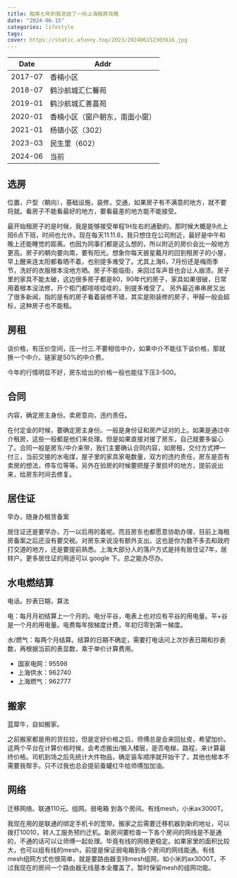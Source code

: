 ```yaml
---
title: 租房七年的我总结了一份上海租房攻略
date: "2024-06-15"
categories: lifestyle
tags:
cover: https://static.afunny.top/2023/202406152303616.jpg
---
```

| Date      | Addr |
| ----------- | ----------- |
| 2017-07      | 香楠小区       |
| 2018-07   | 鹤沙航城汇仁馨苑        |
| 2019-01   | 鹤沙航城汇善嘉苑        |
| 2020-01   | 香楠小区（窗户朝东，南面小窗）        |
| 2021-01   | 杨镇小区（302）        |
| 2023-03   | 民生里（602）        |
| 2024-06   | 当前        |


## 选房
位置，户型（朝向），基础设施，装修，交通，如果房子有不满意的地方，就不要将就。看房子不能看最好的地方，要看最差的地方能不能接受。

最开始租房子的是时候，我是能够接受单程1H左右的通勤的。那时候大概是9点上班6点下班，时间也允许。现在每天11.11.6，我只想住在公司附近，最好是中午和晚上还能睡觉的距离。也因为同事们都是这么想的，所以附近的房价会比一般地方更高。房子的朝向要向南，要有阳光。想象你每天披星戴月的回到租房子的小屋，早上醒来连太阳都看晒不着，也别提多难受了。尤其上海6，7月份还是梅雨季节，洗好的衣服根本没地方晒。房子不能临街，来回过车声音也会让人崩溃。房子里的家具不能太破，这边很多房子都是80，90年代的房子，家具如果很破，日常用着根本没法修，开个柜门都吱吱哇哇的，别提多难受了。
另外最近串串房又出了很多新闻，指的是有的房子看着装修不错，其实是刚装修的房子，甲醛一般会超标，这种房子也不能租。

## 房租
谈价格，有压价空间，压一付三.不要相信中介，如果中介不能往下谈价格，那就换一个中介。链家是50%的中介费。

今年的行情明显不好，房东给出的价格一般也能往下压3-500。

## 合同
内容，确定房主身份。卖房意向，违约责任。

在付定金的时候，要确定房主身份。一般是身份证和房产证对的上。如果是通过中介租房，这些一般都是他们来处理。但是如果直接对接了房东，自己就要多留心了。合同一般是房东/中介来带，我们主要确认合同内容，如房租，交付方式押一付三，当前交接的水电煤，屋子里的家具家电数量，双方的违约责任，房东是否有卖房的想法，停车位等等。另外在验房的时候要把屋子里损坏的地方，提前说出来，给房东时间去修复。

## 居住证
早办，随身办租赁备案

居住证还是要早办，万一以后用的着呢。而且房东也都愿意协助办理，目前上海租房备案之后还没有要交税。对房东来说没有额外支出。这也是你为数不多去和政府打交道的地方，还是要提前熟悉。上海大部分人的落户方式是持有居住证7年，居转户。更多居住证的用途可以 google 下。总之能办尽办。

## 水电燃结算
电话。抄表日期，算法

电：每月月初结算上一个月的。电分平谷，电表上也对应有平谷的用电量。平+谷 是一个月的用电量。电费每年按梯度计费，年初归零到第一梯度。

水/燃气：每两个月结算。结算的日期不确定，需要打电话问上次抄表日期和抄表数，再根据当前的表显数，乘于单价计算费用。
- 国家电网：95598
- 上海供水：962740
- 上海燃气：962777

## 搬家
蓝犀牛，自如搬家。

之前搬家都是用的货拉拉，但是定好价格之后，师傅总是会来回扯皮，希望加价。这两个平台在计算价格时候，会考虑搬出/搬入楼层，是否电梯，路程，来计算最终价格。司机到场之后先统计大件物品，确定装车顺序就开始干了，其他也根本不需要我帮手。只不过我也总会提前备罐红牛给师傅加加油。

## 网络
迁移网络。联通110元。组网。弱电箱 到各个房间。有线mesh，小米ax3000T。

我现在用的是联通的绑定手机卡的宽带。搬家之后需要迁移机器到新的地址，可以拨打10010，转人工服务预约迁机。新房间要检查一下各个房间的网线是不是通的，不通的话可以让师傅一起处理。毕竟有线的网络更稳定。如果家里的面积比较大，也可以组有线的mesh，前提是保证弱电箱到各个房间的网线能通。有线mesh组网方式也很简单，就是要路由器支持mesh组网，如小米的ax3000T，不过我现在的房间一个路由器无线基本全覆盖了。暂时保留mesh的组网功能。
